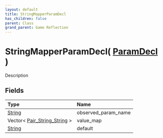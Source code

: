 ```yaml
---
layout: default
title: StringMapperParamDecl
has_children: false
parent: Class
grand_parent: Game Reflection
---
```

# StringMapperParamDecl( [ ParamDecl ](/docs/game-reflection/classes/param_decl) )
Description 

## Fields

| Type | Name |
|:-------------|:--------------|
| [String](/docs/game-reflection/components/string) | observed_param_name |
| Vector< [Pair_String_String](/docs/game-reflection/classes/pair__string__string) > | value_map |
| [String](/docs/game-reflection/components/string) | default |

